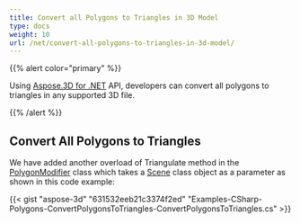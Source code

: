 ```yaml
---
title: Convert all Polygons to Triangles in 3D Model
type: docs
weight: 10
url: /net/convert-all-polygons-to-triangles-in-3d-model/
---
```


{{% alert color="primary" %}}

Using [Aspose.3D for .NET](http://products.aspose.com/3d/net) API, developers can convert all polygons to triangles in any supported 3D file.

{{% /alert %}}
## **Convert All Polygons to Triangles**
We have added another overload of Triangulate method in the [PolygonModifier](https://apireference.aspose.com/3d/net/aspose.threed.entities/polygonmodifier) class which takes a [Scene](https://apireference.aspose.com/3d/net/aspose.threed/scene) class object as a parameter as shown in this code example:

{{< gist "aspose-3d" "631532eeb21c3374f2ed" "Examples-CSharp-Polygons-ConvertPolygonsToTriangles-ConvertPolygonsToTriangles.cs" >}}
